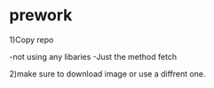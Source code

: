 # prework

1)Copy repo 

-not using any libaries 
-Just the method fetch 

2)make sure to download image or use a diffrent one.
